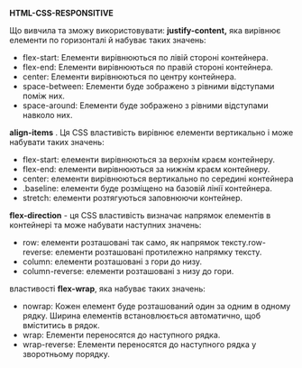 **HTML-CSS-RESPONSITIVE**

Що вивчила та зможу використовувати:
**justify-content,** яка вирівнює елементи по горизонталі й набуває таких значень:
- flex-start: Елементи вирівнюються по лівій стороні контейнера.
- flex-end: Елементи вирівнюються по правій стороні контейнера.
- center: Елементи вирівнюються по центру контейнера.
- space-between: Елементи буде зображено з рівними відступами поміж них.
- space-around: Елементи буде зображено з рівними відступами навколо них.

**align-items** . Ця CSS властивість вирівнює елементи вертикально і може набувати таких значень:

- flex-start: елементи вирівнюються за верхнім краєм контейнеру.
- flex-end: елементи вирівнюються за нижнім краєм контейнеру.
- center: елементи вирівнюються вертикально по середині контейнера
- .baseline: елементи буде розміщено на базовій лінії контейнера.
- stretch: елементи розтягуються заповнюючи контейнер.

**flex-direction** - ця CSS властивість визначає напрямок елементів в контейнері та може набувати наступних значень:

- row: елементи розташовані так само, як напрямок тексту.row-reverse: елементи розташовані протилежно напрямку тексту.
- column: елементи розташовані з гори до низу.
- column-reverse: елементи розташовані з низу до гори.

властивості **flex-wrap**, яка набуває таких значень:

- nowrap: Кожен елемент буде розташований один за одним в одному рядку. Ширина елементів встановлюється автоматично, щоб вміститись в рядок.
- wrap: Елементи переносятся до наступного рядка.
- wrap-reverse: Елементи переносятся до наступного рядка у зворотньому порядку.
